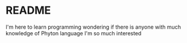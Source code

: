 # README

I'm here to learn programming 
wondering if there is anyone with much knowledge of Phyton language
I'm so much interested 
